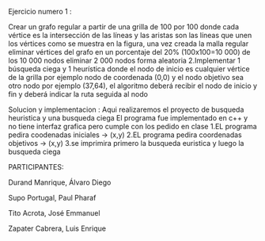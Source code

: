 Ejercicio numero 1 :

Crear un grafo regular a partir de una grilla de 100 por 100 donde cada vértice es la intersección de las líneas y las aristas son las líneas que unen los vértices como se muestra en la figura, una vez creada la malla regular eliminar vértices del grafo en un porcentaje del 20% (100x100=10 000) de los 10 000 nodos eliminar 2 000 nodos forma aleatoria
2.Implementar 1 búsqueda ciega y 1 heurística donde el nodo de inicio es cualquier vértice de la grilla por ejemplo nodo de coordenada (0,0) y el nodo objetivo sea otro nodo por ejemplo (37,64), el algoritmo deberá recibir el nodo de inicio y fin y deberá indicar la ruta seguida al nodo

Solucion y implementacion : Aqui realizaremos el proyecto de busqueda heuristica y una busqueda ciega El programa fue implementado en c++ y no tiene interfaz grafica pero cumple con los pedido en clase 1.EL programa pedira coodenadas iniciales -> (x,y) 2.EL programa pedira coordenadas objetivos -> (x,y) 3.se imprimira primero la busqueda euristica y luego la busqueda ciega

PARTICIPANTES:

Durand Manrique, Álvaro Diego

Supo Portugal, Paul Pharaf

Tito Acrota, José Emmanuel

Zapater Cabrera, Luis Enrique
